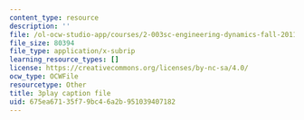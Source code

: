 ```yaml
---
content_type: resource
description: ''
file: /ol-ocw-studio-app/courses/2-003sc-engineering-dynamics-fall-2011/675ea67135f79bc46a2b951039407182_wzEqF_UQkks.srt
file_size: 80394
file_type: application/x-subrip
learning_resource_types: []
license: https://creativecommons.org/licenses/by-nc-sa/4.0/
ocw_type: OCWFile
resourcetype: Other
title: 3play caption file
uid: 675ea671-35f7-9bc4-6a2b-951039407182
---
```

